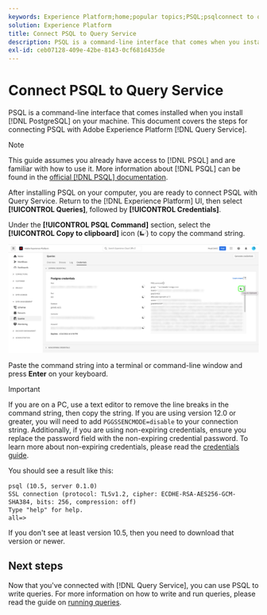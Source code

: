 ```yaml
---
keywords: Experience Platform;home;popular topics;PSQL;psqlconnect to query service;Query service;query service;
solution: Experience Platform
title: Connect PSQL to Query Service
description: PSQL is a command-line interface that comes when you install PostgreSQL on your machine. You can install it by following these instructions.
exl-id: ceb07128-409e-42be-8143-0cf681d435de
---
```

# Connect PSQL to Query Service

PSQL is a command-line interface that comes installed when you install [!DNL PostgreSQL] on your machine. This document covers the steps for connecting PSQL with Adobe Experience Platform [!DNL Query Service].

>[!NOTE]
>
> This guide assumes you already have access to [!DNL PSQL] and are familiar with how to use it. More information about [!DNL PSQL] can be found in the [official [!DNL PSQL] documentation](https://www.postgresql.org/docs/current/app-psql.html).

After installing PSQL on your computer, you are ready to connect PSQL with Query Service. Return to the [!DNL Experience Platform] UI, then select **[!UICONTROL Queries]**, followed by **[!UICONTROL Credentials]**.

Under the **[!UICONTROL PSQL Command]** section, select the **[!UICONTROL Copy to clipboard]** icon (![Copy Icon](/help/images/icons/copy.png)) to copy the command string.

![The Queries dashboard Credentials tab with the copy icon highlighted.](../images/clients/psql/connect-bi.png)

Paste the command string into a terminal or command-line window and press **Enter** on your keyboard.

>[!IMPORTANT]
>
>If you are on a PC, use a text editor to remove the line breaks in the command string, then copy the string. If you are using version 12.0 or greater, you will need to add `PGGSSENCMODE=disable` to your connection string. Additionally, if you are using non-expiring credentials, ensure you replace the password field with the non-expiring credential password. To learn more about non-expiring credentials, please read the [credentials guide](../ui/credentials.md).

You should see a result like this:

```shell
psql (10.5, server 0.1.0)
SSL connection (protocol: TLSv1.2, cipher: ECDHE-RSA-AES256-GCM-SHA384, bits: 256, compression: off)
Type "help" for help.
all=>
```

If you don't see at least version 10.5, then you need to download that version or newer.

## Next steps

Now that you've connected with [!DNL Query Service], you can use PSQL to write queries. For more information on how to write and run queries, please read the guide on [running queries](../best-practices/writing-queries.md).
